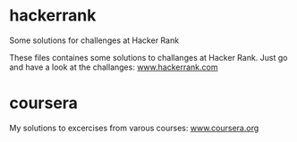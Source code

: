 # hackerrank
Some solutions for challenges at Hacker Rank

These files containes some solutions to challanges at Hacker Rank. Just go and have a look at the challanges: www.hackerrank.com

# coursera
My solutions to excercises from varous courses: www.coursera.org
